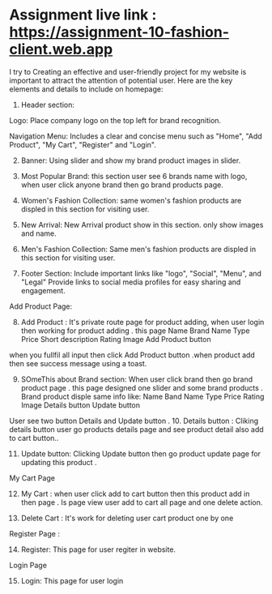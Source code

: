 # Assignment live link : https://assignment-10-fashion-client.web.app

I try to Creating an effective and user-friendly project for my website is important to attract the attention of potential user. Here are the key elements and details to include on homepage:

1. Header section:

Logo: Place company logo on the top left for brand recognition.

Navigation Menu: Includes a clear and concise menu such as "Home", 
"Add Product", "My Cart", "Register" and "Login".

2. Banner: Using slider and show my brand product images in slider.

3. Most Popular Brand: this section user see 6 brands name with logo, when user click anyone brand then go brand products page.

4. Women's Fashion Collection: same women's fashion products are displed in this section for visiting user.

5. New Arrival: New Arrival product show in this section. only show images and name.

6. Men's Fashion Collection: Same men's fashion products are displed in this section for visiting user.

7. Footer Section: Include important links like "logo", "Social", "Menu", and "Legal"
Provide links to social media profiles for easy sharing and engagement.

Add Product Page:

8. Add Product : It's private route page for product adding, when user login then working for product adding . this page 
Name
Brand Name
Type
Price
Short description
Rating
Image
Add Product button 


when you fullfil all input then click Add Product button .when product add then see success message using a toast.

9. SOmeThis about Brand section: When user click brand then go brand product page . this page designed one slider and some brand products . Brand product disple same info like:
Name
Band Name
Type
Price
Rating
Image
Details button
Update button

User see two button Details and Update button .
10. Details button : Cliking details button user go products details page and see product detail also add to cart button..

11. Update button: Clicking Update button then go product update page for updating this product .


My Cart Page

12. My Cart : when user click add to cart button then this product add in then page . Is page view user add to cart all page and one delete action.
 
13. Delete Cart : It's work for deleting user cart product one by one

Register Page : 

14. Register: This page for user regiter in website.

Login Page 

15. Login: This page for user login

